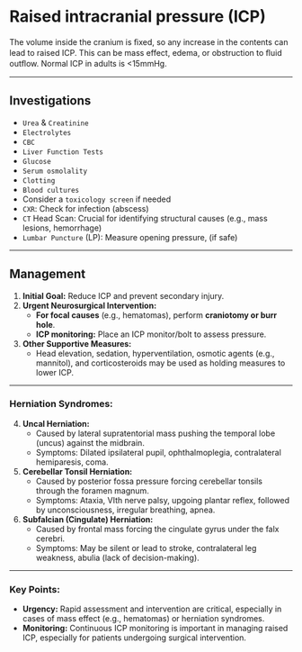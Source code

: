 # Raised intracranial pressure (ICP)


The volume inside the cranium is ﬁxed, so any increase in the contents can lead to
raised ICP. This can be mass effect, edema, or obstruction to ﬂuid outﬂow. Normal
ICP in adults is <15mmHg.

---

## **Investigations**

- `Urea` & `Creatinine`
- `Electrolytes`
- `CBC`
- `Liver Function Tests` 
- `Glucose`
- `Serum osmolality` 
- `Clotting`
- `Blood cultures`
- Consider a `toxicology screen`  if needed
- `CXR`: Check for infection (abscess)
- `CT` Head Scan: Crucial for identifying structural causes (e.g., mass lesions, hemorrhage)
- `Lumbar Puncture` (LP): Measure opening pressure, (if safe)

---

## **Management**

1. **Initial Goal:** Reduce ICP and prevent secondary injury.
2. **Urgent Neurosurgical Intervention:**
    - **For focal causes** (e.g., hematomas), perform **craniotomy or burr hole**.
    - **ICP monitoring:** Place an ICP monitor/bolt to assess pressure.
3. **Other Supportive Measures:**
    - Head elevation, sedation, hyperventilation, osmotic agents (e.g., mannitol), and corticosteroids may be used as holding measures to lower ICP.

---

### **Herniation Syndromes:**

4. **Uncal Herniation:**
    - Caused by lateral supratentorial mass pushing the temporal lobe (uncus) against the midbrain.
    - Symptoms: Dilated ipsilateral pupil, ophthalmoplegia, contralateral hemiparesis, coma.
5. **Cerebellar Tonsil Herniation:**
    - Caused by posterior fossa pressure forcing cerebellar tonsils through the foramen magnum.
    - Symptoms: Ataxia, VIth nerve palsy, upgoing plantar reflex, followed by unconsciousness, irregular breathing, apnea.
6. **Subfalcian (Cingulate) Herniation:**
    - Caused by frontal mass forcing the cingulate gyrus under the falx cerebri.
    - Symptoms: May be silent or lead to stroke, contralateral leg weakness, abulia (lack of decision-making).

---

### **Key Points:**

- **Urgency:** Rapid assessment and intervention are critical, especially in cases of mass effect (e.g., hematomas) or herniation syndromes.
- **Monitoring:** Continuous ICP monitoring is important in managing raised ICP, especially for patients undergoing surgical intervention.

